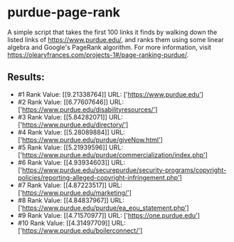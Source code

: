 # purdue-page-rank
A simple script that takes the first 100 links it finds by walking down the listed links of https://www.purdue.edu/, and ranks them using some linear algebra and Google's PageRank algorithm. For more information, visit https://olearyfrances.com/projects-1#/page-ranking-purdue/.
## Results:
 - #1 Rank Value: [[9.21338764]] URL: ['https://www.purdue.edu']
 - #2 Rank Value: [[6.77607646]] URL: ['https://www.purdue.edu/disabilityresources/']
 - #3 Rank Value: [[5.84282071]] URL: ['https://www.purdue.edu/directory/']
 - #4 Rank Value: [[5.28089884]] URL: ['https://www.purdue.edu/purdue/giveNow.html']
 - #5 Rank Value: [[5.21939596]] URL: ['https://www.purdue.edu/purdue/commercialization/index.php']
 - #6 Rank Value: [[4.93934603]] URL: ['https://www.purdue.edu/securepurdue/security-programs/copyright-policies/reporting-alleged-copyright-infringement.php']
 - #7 Rank Value: [[4.87223517]] URL: ['https://www.purdue.edu/marketing/']
 - #8 Rank Value: [[4.84837967]] URL: ['https://www.purdue.edu/purdue/ea_eou_statement.php']
 - #9 Rank Value: [[4.71570977]] URL: ['https://one.purdue.edu']
 - #10 Rank Value: [[4.31497709]] URL: ['https://www.purdue.edu/boilerconnect/']
